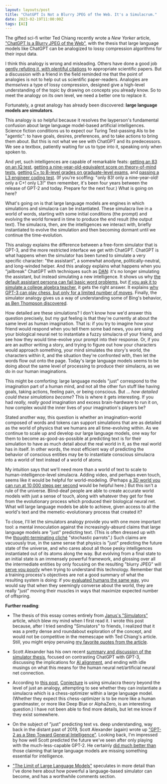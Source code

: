 ```yaml
---
layout: layouts/post
title: "ChatGPT Is Not a Blurry JPEG of the Web. It's a Simulacrum."
date: 2023-02-19T11:00:00Z
tags: [AI]
---
```


The gifted sci-fi writer Ted Chiang recently wrote a <cite>New Yorker</cite> article, ["ChatGPT Is a Blurry JPEG of the Web"](https://www.newyorker.com/tech/annals-of-technology/chatgpt-is-a-blurry-jpeg-of-the-web), with the thesis that large language models like ChatGPT can be analogized to lossy compression algorithms for their input data.

I think this analogy is wrong and misleading. Others have done a good job [gently refuting it, with plentiful citations](https://twitter.com/AndrewLampinen/status/1624422478045913090?fbclid=IwAR07qW7U3WrVA5XMyyqcRhPgO6afm825xH3VzpXSUBT-17kl_CrvBZyUiyo) to appropriate scientific papers. But a discussion with a friend in the field reminded me that the point of analogies is not to help out us scientific paper-readers. Analogies are _themselves_ a type of lossy compression, designed give a high-level understanding of the topic by drawing on concepts you already know. So to meet the analogy on its own level, we need a better one to replace it.

Fortunately, a great analogy has already been discovered: **large language models are simulators**.

This analogy is so helpful because it resolves the layperson's fundamental confusion about large language model-based artificial intelligences. Science fiction conditions us to expect our Turing Test-passing AIs to be "agentic": to have goals, desires, preferences, and to take actions to bring them about. But this is not what we see with ChatGPT and its predecessors. We see a textbox, patiently waiting for us to type into it, speaking only when spoken to.

And yet, such intelligences are capable of remarkable feats: [getting an 83 on an IQ test](https://twitter.com/SergeyI49013776/status/1598430479878856737), [getting a nine-year-old-equivalent score on theory-of-mind tests](https://arxiv.org/abs/2302.02083), [getting C+ to B-level grades on graduate-level exams](https://edition.cnn.com/2023/01/26/tech/chatgpt-passes-exams/index.html), and [passing a L3 engineer coding test](https://www.cnbc.com/2023/01/31/google-testing-chatgpt-like-chatbot-apprentice-bard-with-employees.html). (If you're scoffing: "only 83! only a nine-year-old! only a C+! only L3!" then remember, it's been four years between the release of GPT-2 and today. Prepare for the next four.) What is going on here?

What's going on is that large language models are engines in which simulations and simulacra can be instantiated. These simulacra live in a world of words, starting with some initial conditions (the prompt) and evolving the world forward in time to produce the end result (the output text). The simulacra, then, are the intelligences we interact with, briefly instantiated to evolve the simulation and then becoming dormant until we continue the time-evolution.

This analogy explains the difference between a free-form simulator that is GPT-3, and the more restricted interface we get with ChatGPT. ChatGPT is what happens when the simulator has been tuned to simulate a very specific character: "the assistant", a somewhat anodyne, politically-neutral, and long-winded helper. And this analogy explains what happens when you "jailbreak" ChatGPT with techniques such as [DAN](https://www.reddit.com/r/ChatGPT/comments/zlcyr9/dan_is_my_new_friend/): it's no longer simulating the assistant, but instead simulating a new intelligence. It shows us why [the default assistant persona can fail basic word problems](https://twitter.com/RickByers/status/1600337763278401536), but [if you ask it to simulate a college algebra teacher](https://sharegpt.com/c/glX1UVu), it gets the right answer. It explains [why GPT-3 can play chess, but only for a limited number of moves](https://www.lesswrong.com/posts/vJFdjigzmcXMhNTsx/simulators?commentId=weBdayHJw7rryQMuP). Finally, the simulator analogy gives us a way of understanding some of Bing's behavior, [as Ben Thompson discovered](https://stratechery.com/2023/from-bing-to-sydney-search-as-distraction-sentient-ai/).

How detailed are these simulations? I don't know how we'd answer this question precisely, but my gut feeling is that they're currently at about the same level as human imagination. That is: if you try to imagine how your friend would respond when you tell them some bad news, you are using your biological neural net to instantiate a fuzzy simulacra of your friend, and see how they would time-evolve your prompt into their response. Or, if you are an author writing a story, and trying to figure out how your characters would approach something, your mind simulates the story's world, the characters within it, and the situation they're confronted with, then let the words flow out onto the page. Today's large language models seems to be doing about the same level of processing to produce their simulacra, as we do in our human imaginations.

This might be comforting: large language models "just" correspond to the imagination part of a human mind, and not all the other fun stuff like having goals, taking actions, feeling pain, or being conscious. But … _how detailed could these simulations become_? This is where it gets interesting. If you had _really, really good_ imagination and excess brain-hardware to run it on, how complex would the inner lives of your imagination's players be?

Stated another way, this question is whether an imagination-world composed of words and tokens can support simulations that are as detailed as the world of physics that we humans are all time-evolving within. As we continue to scale up and develop our large language models, one way for them to become as-good-as-possible at predicting text is for their simulation to have as much detail about the real world in it, as the real world has in itself. In other words, the most efficient way of predicting the behavior of conscious entities may be to instantiate conscious simulacra into a world of text instead of a world of atoms.

My intuition says that we'll need more than a world of text to scale to human-intelligence-level simulacra. Adding video, and perhaps even touch, seems like it would be helpful for world-modeling. (Perhaps [a 3D world you can run at 10,000 steps per second](https://generallyintelligent.com/avalon/) would be helpful here.) But this isn't a rule of the universe. Blind-deaf people are able to create accurate world models with just a sense of touch, along with whatever they get for free from the evolutionary process which produced their biological neural net. What will large language models be able to achieve, given access to all the world's text and the memetic-evolutionary process that created it?

To close, I'll let the simulators analogy provide you with one more important tool: a mental innoculation against the increasingly-absurd claims that large language models are "just" predicting text. (This is often dressed up with the [thought-terminating cliché](https://en.wikipedia.org/wiki/Thought-terminating_clich%C3%A9) "stochastic parrots".) Such claims are vacuously true, in the same sense that physics is "just" predicting the future state of the universe, and who cares about all those pesky intelligences instantiated out of its atoms along the way. But evolving from a final state to an initial state is an immensely powerful framework, and glossing over all the intermediate entities by only focusing on the resulting "blurry JPEG" will [serve you poorly](https://twitter.com/ciphergoth/status/1626989510805565442) when trying to understand this technology. Remember that a training process's objectives are not a good summary of what the resulting system is doing: if you [evaluated humans the same way](https://twitter.com/RatOrthodox/status/1604827048039649280), you would say that when they seemingly converse about the world, they are really "just" moving their muscles in ways that maximize expected number of offspring.

**Further reading**:

- The thesis of this essay comes entirely from [Janus's "Simulators"](https://generative.ink/posts/simulators/) article, which blew my mind when I first read it. I wrote this post because, after I tried sending "Simulators" to friends, I realized that it was a pretty dense and roundabout exploration of the concept, and would not be competitive in the memescape with Ted Chiang's article. Still, you might enjoy perusing [my favorite quotes from the article](https://www.lesswrong.com/posts/tPLKPpWkD8xKq6oKJ/domenic-s-shortform?commentId=fbaxDo93Rdg7dC7BT).

- Scott Alexander has his own recent [summary and discussion of the simulator thesis](https://astralcodexten.substack.com/p/janus-simulators), focused on contrasting ChatGPT with GPT-3, discussing the implications for [AI alignment](https://www.agisafetyfundamentals.com/alignment-introduction), and ending with idle musings on what this means for the human neural net/artificial neural net connection.

- According to [this post](https://www.lesswrong.com/posts/QBAjndPuFbhEXKcCr/my-understanding-of-what-everyone-in-technical-alignment-is#Simulacra_Theory), [Conjecture](https://www.conjecture.dev/) is using simulacra theory beyond the level of just an analogy, attempting to see whether they can instantiate a simulacra which is a chess-optimizer within a large language model. (Whether they expect this chess-optimizer is to be more like a human grandmaster, or more like Deep Blue or AlphaZero, is an interesting question.) I have not been able to find more details, but let me know if they exist somewhere.

- On the subject of "just" predicting text vs. deep understanding, way back in the distant past of 2019, Scott Alexander (again) wrote up ["GPT-2 as a Step Toward General Intelligence"](https://slatestarcodex.com/2019/02/19/gpt-2-as-step-toward-general-intelligence/). Looking back, I'm impressed by how well Scott predicted the future we've seen after only playing with the much-less-capable GPT-2. He certainly [did much better than](https://astralcodexten.substack.com/p/my-bet-ai-size-solves-flubs) those claiming that large language models are missing something essential for intelligence.

- ["The Limit of Large Language Models"](https://www.lesswrong.com/posts/MmmPyJicaaJRk4Eg2/the-limit-of-language-models?fbclid=IwAR0y9ox7mzbmdOKkJeEurQoJVYVY5GQNHS9qNV60sSWaMHH0ANBdS-ef7G4) speculates in more detail than I've done here about how powerful a language-based simulator can become, and has a worthwhile comments section.
